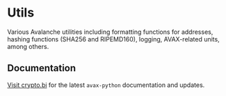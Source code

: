 # Utils

Various Avalanche utilities including formatting functions for addresses, hashing functions (SHA256 and RIPEMD160), logging, AVAX-related units, among others.

## Documentation

[Visit crypto.bi](https://crypto.bi/) for the latest `avax-python` documentation and updates.